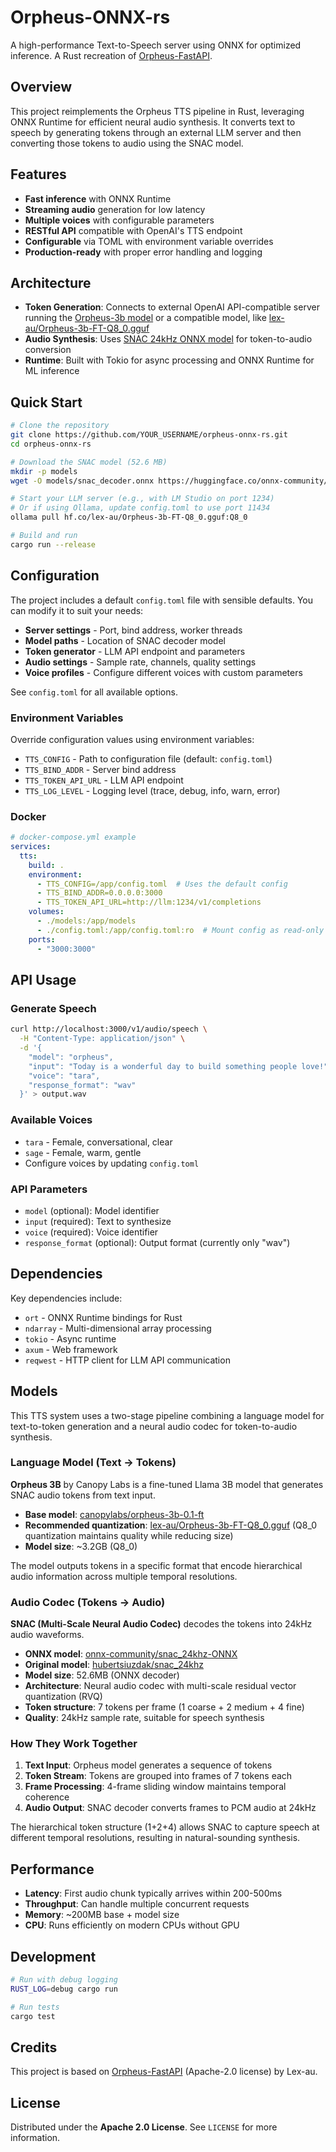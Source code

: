 # Orpheus-ONNX-rs

A high-performance Text-to-Speech server using ONNX for optimized inference. A Rust recreation of [Orpheus-FastAPI](https://github.com/Lex-au/Orpheus-FastAPI).

## Overview

This project reimplements the Orpheus TTS pipeline in Rust, leveraging ONNX Runtime for efficient neural audio synthesis. It converts text to speech by generating tokens through an external LLM server and then converting those tokens to audio using the SNAC model.

## Features

- **Fast inference** with ONNX Runtime
- **Streaming audio** generation for low latency
- **Multiple voices** with configurable parameters
- **RESTful API** compatible with OpenAI's TTS endpoint
- **Configurable** via TOML with environment variable overrides
- **Production-ready** with proper error handling and logging

## Architecture

- **Token Generation**: Connects to external OpenAI API-compatible server running the [Orpheus-3b model](https://huggingface.co/canopylabs/orpheus-3b-0.1-ft) or a compatible model, like [lex-au/Orpheus-3b-FT-Q8_0.gguf](https://huggingface.co/lex-au/Orpheus-3b-FT-Q8_0.gguf)
- **Audio Synthesis**: Uses [SNAC 24kHz ONNX model](https://huggingface.co/onnx-community/snac_24khz-ONNX) for token-to-audio conversion
- **Runtime**: Built with Tokio for async processing and ONNX Runtime for ML inference

## Quick Start

```bash
# Clone the repository
git clone https://github.com/YOUR_USERNAME/orpheus-onnx-rs.git
cd orpheus-onnx-rs

# Download the SNAC model (52.6 MB)
mkdir -p models
wget -O models/snac_decoder.onnx https://huggingface.co/onnx-community/snac_24khz-ONNX/resolve/main/onnx/decoder_model.onnx

# Start your LLM server (e.g., with LM Studio on port 1234)
# Or if using Ollama, update config.toml to use port 11434
ollama pull hf.co/lex-au/Orpheus-3b-FT-Q8_0.gguf:Q8_0

# Build and run
cargo run --release
```

## Configuration

The project includes a default `config.toml` file with sensible defaults. You can modify it to suit your needs:

- **Server settings** - Port, bind address, worker threads
- **Model paths** - Location of SNAC decoder model
- **Token generator** - LLM API endpoint and parameters
- **Audio settings** - Sample rate, channels, quality settings
- **Voice profiles** - Configure different voices with custom parameters

See `config.toml` for all available options.

### Environment Variables

Override configuration values using environment variables:

- `TTS_CONFIG` - Path to configuration file (default: `config.toml`)
- `TTS_BIND_ADDR` - Server bind address
- `TTS_TOKEN_API_URL` - LLM API endpoint
- `TTS_LOG_LEVEL` - Logging level (trace, debug, info, warn, error)

### Docker

```yaml
# docker-compose.yml example
services:
  tts:
    build: .
    environment:
      - TTS_CONFIG=/app/config.toml  # Uses the default config
      - TTS_BIND_ADDR=0.0.0.0:3000
      - TTS_TOKEN_API_URL=http://llm:1234/v1/completions
    volumes:
      - ./models:/app/models
      - ./config.toml:/app/config.toml:ro  # Mount config as read-only
    ports:
      - "3000:3000"
```

## API Usage

### Generate Speech

```bash
curl http://localhost:3000/v1/audio/speech \
  -H "Content-Type: application/json" \
  -d '{
    "model": "orpheus",
    "input": "Today is a wonderful day to build something people love!",
    "voice": "tara",
    "response_format": "wav"
  }' > output.wav
```

### Available Voices

- `tara` - Female, conversational, clear
- `sage` - Female, warm, gentle
- Configure voices by updating `config.toml`

### API Parameters

- `model` (optional): Model identifier
- `input` (required): Text to synthesize
- `voice` (required): Voice identifier
- `response_format` (optional): Output format (currently only "wav")

## Dependencies

Key dependencies include:
- `ort` - ONNX Runtime bindings for Rust
- `ndarray` - Multi-dimensional array processing
- `tokio` - Async runtime
- `axum` - Web framework
- `reqwest` - HTTP client for LLM API communication

## Models

This TTS system uses a two-stage pipeline combining a language model for text-to-token generation and a neural audio codec for token-to-audio synthesis.

### Language Model (Text -> Tokens)

**Orpheus 3B** by Canopy Labs is a fine-tuned Llama 3B model that generates SNAC audio tokens from text input.

- **Base model**: [canopylabs/orpheus-3b-0.1-ft](https://huggingface.co/canopylabs/orpheus-3b-0.1-ft)
- **Recommended quantization**: [lex-au/Orpheus-3b-FT-Q8_0.gguf](https://huggingface.co/lex-au/Orpheus-3b-FT-Q8_0.gguf) (Q8_0 quantization maintains quality while reducing size)
- **Model size**: ~3.2GB (Q8_0)

The model outputs tokens in a specific format that encode hierarchical audio information across multiple temporal resolutions.

### Audio Codec (Tokens -> Audio)

**SNAC (Multi-Scale Neural Audio Codec)** decodes the tokens into 24kHz audio waveforms.

- **ONNX model**: [onnx-community/snac_24khz-ONNX](https://huggingface.co/onnx-community/snac_24khz-ONNX)
- **Original model**: [hubertsiuzdak/snac_24khz](https://huggingface.co/hubertsiuzdak/snac_24khz)
- **Model size**: 52.6MB (ONNX decoder)
- **Architecture**: Neural audio codec with multi-scale residual vector quantization (RVQ)
- **Token structure**: 7 tokens per frame (1 coarse + 2 medium + 4 fine)
- **Quality**: 24kHz sample rate, suitable for speech synthesis

### How They Work Together

1. **Text Input**: Orpheus model generates a sequence of tokens
2. **Token Stream**: Tokens are grouped into frames of 7 tokens each
3. **Frame Processing**: 4-frame sliding window maintains temporal coherence
4. **Audio Output**: SNAC decoder converts frames to PCM audio at 24kHz

The hierarchical token structure (1+2+4) allows SNAC to capture speech at different temporal resolutions, resulting in natural-sounding synthesis.

## Performance

- **Latency**: First audio chunk typically arrives within 200-500ms
- **Throughput**: Can handle multiple concurrent requests
- **Memory**: ~200MB base + model size
- **CPU**: Runs efficiently on modern CPUs without GPU

## Development

```bash
# Run with debug logging
RUST_LOG=debug cargo run

# Run tests
cargo test
```

## Credits

This project is based on [Orpheus-FastAPI](https://github.com/Lex-au/Orpheus-FastAPI) (Apache-2.0 license) by Lex-au.

## License

Distributed under the **Apache 2.0 License**. See `LICENSE` for more information.
